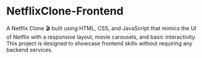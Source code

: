 # NetflixClone-Frontend
A Netflix Clone 🎬 built using HTML, CSS, and JavaScript that mimics the UI of Netflix with a responsive layout, movie carousels, and basic interactivity. This project is designed to showcase frontend skills without requiring any backend services.
